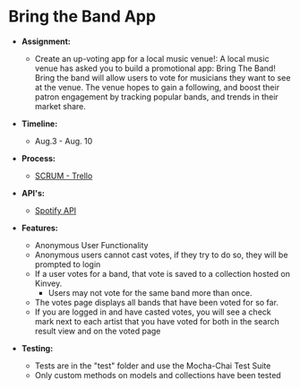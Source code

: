 # Bring the Band App
 - **Assignment:**
   - Create an up-voting app for a local music venue!: A local music venue has asked you to build a promotional app: Bring The Band! Bring the band will allow users to vote for musicians they want to see at the venue. The venue hopes to gain a following, and boost their patron engagement by tracking popular bands, and trends in their market share.

- **Timeline:**
  - Aug.3 - Aug. 10


- **Process:**
  - [SCRUM - Trello](https://trello.com/b/DD9C8RiR/bring-the-band)


- **API's:**
  - [Spotify API](https://developer.spotify.com/web-api/)


- **Features:**
  - Anonymous User Functionality
  - Anonymous users cannot cast votes, if they try to do so, they will be prompted to login
  - If a user votes for a band, that vote is saved to a collection hosted on Kinvey.
    - Users may not vote for the same band more than once.
  - The votes page displays all bands that have been voted for so far.
  - If you are logged in and have casted votes, you will see a check mark next to each artist that you have voted for both in the search result view and on the voted page


- **Testing:**
  - Tests are in the "test" folder and use the Mocha-Chai Test Suite
  - Only custom methods on models and collections have been tested
